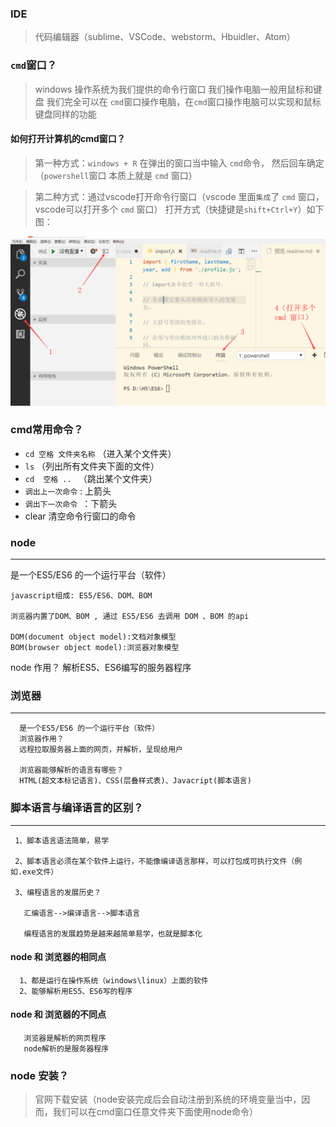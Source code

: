 ### IDE

> 代码编辑器（sublime、VSCode、webstorm、Hbuidler、Atom）


### `cmd`窗口？
>windows 操作系统为我们提供的命令行窗口
>我们操作电脑一般用鼠标和键盘
>我们完全可以在 `cmd`窗口操作电脑，在`cmd`窗口操作电脑可以实现和鼠标键盘同样的功能

#### 如何打开计算机的cmd窗口？

 >第一种方式：`windows + R`  在弹出的窗口当中输入 `cmd`命令，
 >然后回车确定（`powershell`窗口 本质上就是 `cmd` 窗口）

>第二种方式：通过vscode打开命令行窗口（vscode 里面`集成`了 `cmd` 窗口，vscode可以打开多个 `cmd`  窗口）
打开方式（快捷键是`shift+Ctrl+Y`）如下图：



![](./images/1.png)

### cmd常用命令？

* `cd 空格 文件夹名称`  （进入某个文件夹）
* `ls`  （列出所有文件夹下面的文件）
* `cd  空格 .. ` （跳出某个文件夹）
* `调出上一次命令`  : 上箭头
* `调出下一次命令 `：下箭头
* clear 清空命令行窗口的命令

### node
---

是一个ES5/ES6 的一个运行平台（软件）
```
javascript组成: ES5/ES6、DOM、BOM

浏览器内置了DOM、BOM , 通过 ES5/ES6 去调用 DOM 、BOM 的api

DOM(document object model):文档对象模型
BOM(browser object model):浏览器对象模型
```
node 作用？
解析ES5、ES6编写的服务器程序

### 浏览器 
---
```
  是一个ES5/ES6 的一个运行平台（软件）
  浏览器作用？
  远程拉取服务器上面的网页，并解析，呈现给用户 

  浏览器能够解析的语言有哪些？
  HTML(超文本标记语言)、CSS(层叠样式表)、Javacript(脚本语言)
```
 ### 脚本语言与编译语言的区别？
---
 ```
  1、脚本语言语法简单，易学

  2、脚本语言必须在某个软件上运行，不能像编译语言那样，可以打包成可执行文件（例如.exe文件）

  3、编程语言的发展历史？

    汇编语言-->编译语言-->脚本语言

    编程语言的发展趋势是越来越简单易学，也就是脚本化
 ```

 #### node 和 浏览器的相同点
```
  1、都是运行在操作系统（windows\linux）上面的软件
  2、能够解析用ES5、ES6写的程序
```
 #### node 和 浏览器的不同点
 ```
    浏览器是解析的网页程序
    node解析的是服务器程序
 ```

### node 安装？
>官网下载安装（node安装完成后会自动注册到系统的环境变量当中，因而，我们可以在cmd窗口任意文件夹下面使用node命令）
